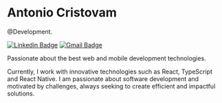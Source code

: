 # Antonio Cristovam 

@Development.

[![Linkedin Badge](https://img.shields.io/badge/antoniocristovam-blue?logo=linkedin&cacheSeconds=dark&link=https%3A%2F%2Fwww.linkedin.com%2Fin%2Fantoniocristovam%2F
)](https://www.linkedin.com/in/antoniocristovam/) 
[![Gmail Badge](https://img.shields.io/badge/antoniocristovam%40outlook.com.br-blue?logo=microsoft&cacheSeconds=dark&link=antoniocristovam%40outlook.com.br
)](mailto:diego.schell.f@gmail.com)

Passionate about the best web and mobile development technologies.

Currently, I work with innovative technologies such as React, TypeScript and React Native. I am passionate about software development and motivated by challenges, always seeking to create efficient and impactful solutions.
